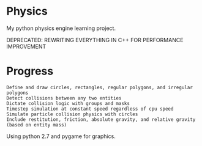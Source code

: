 # Physics
   My python physics engine learning project. 
   
   DEPRECATED: REWRITING EVERYTHING IN C++ FOR PERFORMANCE IMPROVEMENT

# Progress
	Define and draw circles, rectangles, regular polygons, and irregular polygons
	Detect collisions between any two entities
	Dictate collision logic with groups and masks
	Timestep simulation at constant speed regardless of cpu speed
	Simulate particle collision physics with circles
	Include restitution, friction, absolute gravity, and relative gravity (based on entity mass)

Using python 2.7 and pygame for graphics.

